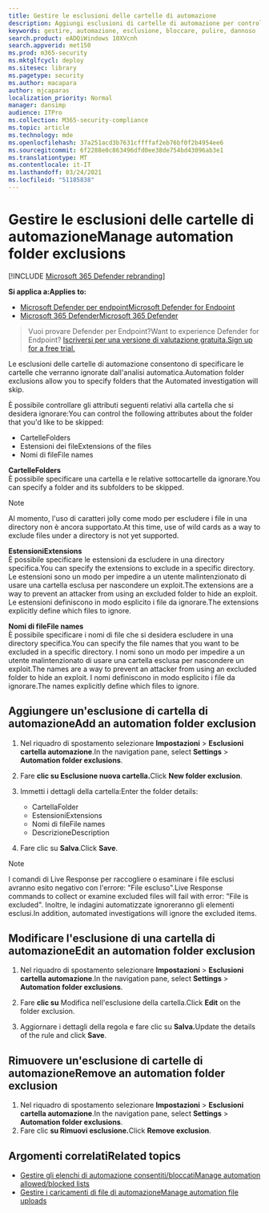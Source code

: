 ```yaml
---
title: Gestire le esclusioni delle cartelle di automazione
description: Aggiungi esclusioni di cartelle di automazione per controllare i file esclusi da un'indagine automatizzata.
keywords: gestire, automazione, esclusione, bloccare, pulire, dannoso
search.product: eADQiWindows 10XVcnh
search.appverid: met150
ms.prod: m365-security
ms.mktglfcycl: deploy
ms.sitesec: library
ms.pagetype: security
ms.author: macapara
author: mjcaparas
localization_priority: Normal
manager: dansimp
audience: ITPro
ms.collection: M365-security-compliance
ms.topic: article
ms.technology: mde
ms.openlocfilehash: 37a251acd3b7631cffffaf2eb76bf0f2b4954ee6
ms.sourcegitcommit: 6f2288e0c863496dfd0ee38de754bd43096ab3e1
ms.translationtype: MT
ms.contentlocale: it-IT
ms.lasthandoff: 03/24/2021
ms.locfileid: "51185838"
---
```

# <a name="manage-automation-folder-exclusions"></a><span data-ttu-id="60554-104">Gestire le esclusioni delle cartelle di automazione</span><span class="sxs-lookup"><span data-stu-id="60554-104">Manage automation folder exclusions</span></span> 

[!INCLUDE [Microsoft 365 Defender rebranding](../../includes/microsoft-defender.md)]


<span data-ttu-id="60554-105">**Si applica a:**</span><span class="sxs-lookup"><span data-stu-id="60554-105">**Applies to:**</span></span>
- [<span data-ttu-id="60554-106">Microsoft Defender per endpoint</span><span class="sxs-lookup"><span data-stu-id="60554-106">Microsoft Defender for Endpoint</span></span>](https://go.microsoft.com/fwlink/p/?linkid=2154037)
- [<span data-ttu-id="60554-107">Microsoft 365 Defender</span><span class="sxs-lookup"><span data-stu-id="60554-107">Microsoft 365 Defender</span></span>](https://go.microsoft.com/fwlink/?linkid=2118804)

><span data-ttu-id="60554-108">Vuoi provare Defender per Endpoint?</span><span class="sxs-lookup"><span data-stu-id="60554-108">Want to experience Defender for Endpoint?</span></span> [<span data-ttu-id="60554-109">Iscriversi per una versione di valutazione gratuita.</span><span class="sxs-lookup"><span data-stu-id="60554-109">Sign up for a free trial.</span></span>](https://www.microsoft.com/microsoft-365/windows/microsoft-defender-atp?ocid=docs-wdatp-automationexclusionfolder-abovefoldlink)

<span data-ttu-id="60554-110">Le esclusioni delle cartelle di automazione consentono di specificare le cartelle che verranno ignorate dall'analisi automatica.</span><span class="sxs-lookup"><span data-stu-id="60554-110">Automation folder exclusions allow you to specify folders that the Automated investigation will skip.</span></span> 

<span data-ttu-id="60554-111">È possibile controllare gli attributi seguenti relativi alla cartella che si desidera ignorare:</span><span class="sxs-lookup"><span data-stu-id="60554-111">You can control the following attributes about the folder that you'd like to be skipped:</span></span>
- <span data-ttu-id="60554-112">Cartelle</span><span class="sxs-lookup"><span data-stu-id="60554-112">Folders</span></span> 
- <span data-ttu-id="60554-113">Estensioni dei file</span><span class="sxs-lookup"><span data-stu-id="60554-113">Extensions of the files</span></span>
- <span data-ttu-id="60554-114">Nomi di file</span><span class="sxs-lookup"><span data-stu-id="60554-114">File names</span></span>


<span data-ttu-id="60554-115">**Cartelle**</span><span class="sxs-lookup"><span data-stu-id="60554-115">**Folders**</span></span><br>
<span data-ttu-id="60554-116">È possibile specificare una cartella e le relative sottocartelle da ignorare.</span><span class="sxs-lookup"><span data-stu-id="60554-116">You can specify a folder and its subfolders to be skipped.</span></span> 


>[!NOTE]
><span data-ttu-id="60554-117">Al momento, l'uso di caratteri jolly come modo per escludere i file in una directory non è ancora supportato.</span><span class="sxs-lookup"><span data-stu-id="60554-117">At this time, use of wild cards as a way to exclude files under a directory is not yet supported.</span></span> 


<span data-ttu-id="60554-118">**Estensioni**</span><span class="sxs-lookup"><span data-stu-id="60554-118">**Extensions**</span></span><br>
<span data-ttu-id="60554-119">È possibile specificare le estensioni da escludere in una directory specifica.</span><span class="sxs-lookup"><span data-stu-id="60554-119">You can specify the extensions to exclude in a specific directory.</span></span> <span data-ttu-id="60554-120">Le estensioni sono un modo per impedire a un utente malintenzionato di usare una cartella esclusa per nascondere un exploit.</span><span class="sxs-lookup"><span data-stu-id="60554-120">The extensions are a way to prevent an attacker from using an excluded folder to hide an exploit.</span></span> <span data-ttu-id="60554-121">Le estensioni definiscono in modo esplicito i file da ignorare.</span><span class="sxs-lookup"><span data-stu-id="60554-121">The extensions explicitly define which files to ignore.</span></span> 

<span data-ttu-id="60554-122">**Nomi di file**</span><span class="sxs-lookup"><span data-stu-id="60554-122">**File names**</span></span><br>
<span data-ttu-id="60554-123">È possibile specificare i nomi di file che si desidera escludere in una directory specifica.</span><span class="sxs-lookup"><span data-stu-id="60554-123">You can specify the file names that you want to be excluded in a specific directory.</span></span> <span data-ttu-id="60554-124">I nomi sono un modo per impedire a un utente malintenzionato di usare una cartella esclusa per nascondere un exploit.</span><span class="sxs-lookup"><span data-stu-id="60554-124">The names are a way to prevent an attacker from using an excluded folder to hide an exploit.</span></span> <span data-ttu-id="60554-125">I nomi definiscono in modo esplicito i file da ignorare.</span><span class="sxs-lookup"><span data-stu-id="60554-125">The names explicitly define which files to ignore.</span></span> 



## <a name="add-an-automation-folder-exclusion"></a><span data-ttu-id="60554-126">Aggiungere un'esclusione di cartella di automazione</span><span class="sxs-lookup"><span data-stu-id="60554-126">Add an automation folder exclusion</span></span>
1. <span data-ttu-id="60554-127">Nel riquadro di spostamento selezionare **Impostazioni**  >  **Esclusioni cartella automazione**.</span><span class="sxs-lookup"><span data-stu-id="60554-127">In the navigation pane, select **Settings** > **Automation folder exclusions**.</span></span>  

2. <span data-ttu-id="60554-128">Fare **clic su Esclusione nuova cartella.**</span><span class="sxs-lookup"><span data-stu-id="60554-128">Click **New folder exclusion**.</span></span>  

3. <span data-ttu-id="60554-129">Immetti i dettagli della cartella:</span><span class="sxs-lookup"><span data-stu-id="60554-129">Enter the folder details:</span></span>

    - <span data-ttu-id="60554-130">Cartella</span><span class="sxs-lookup"><span data-stu-id="60554-130">Folder</span></span>
    - <span data-ttu-id="60554-131">Estensioni</span><span class="sxs-lookup"><span data-stu-id="60554-131">Extensions</span></span>
    - <span data-ttu-id="60554-132">Nomi di file</span><span class="sxs-lookup"><span data-stu-id="60554-132">File names</span></span>
    - <span data-ttu-id="60554-133">Descrizione</span><span class="sxs-lookup"><span data-stu-id="60554-133">Description</span></span>
    

4. <span data-ttu-id="60554-134">Fare clic su **Salva**.</span><span class="sxs-lookup"><span data-stu-id="60554-134">Click **Save**.</span></span>

>[!NOTE]
> <span data-ttu-id="60554-135">I comandi di Live Response per raccogliere o esaminare i file esclusi avranno esito negativo con l'errore: "File escluso".</span><span class="sxs-lookup"><span data-stu-id="60554-135">Live Response commands to collect or examine excluded files will fail with error: "File is excluded".</span></span> <span data-ttu-id="60554-136">Inoltre, le indagini automatizzate ignoreranno gli elementi esclusi.</span><span class="sxs-lookup"><span data-stu-id="60554-136">In addition, automated investigations will ignore the excluded items.</span></span>

## <a name="edit-an-automation-folder-exclusion"></a><span data-ttu-id="60554-137">Modificare l'esclusione di una cartella di automazione</span><span class="sxs-lookup"><span data-stu-id="60554-137">Edit an automation folder exclusion</span></span> 
1. <span data-ttu-id="60554-138">Nel riquadro di spostamento selezionare **Impostazioni**  >  **Esclusioni cartella automazione**.</span><span class="sxs-lookup"><span data-stu-id="60554-138">In the navigation pane, select **Settings** > **Automation folder exclusions**.</span></span> 

2. <span data-ttu-id="60554-139">Fare **clic su** Modifica nell'esclusione della cartella.</span><span class="sxs-lookup"><span data-stu-id="60554-139">Click **Edit** on the folder exclusion.</span></span>  

3. <span data-ttu-id="60554-140">Aggiornare i dettagli della regola e fare clic su **Salva.**</span><span class="sxs-lookup"><span data-stu-id="60554-140">Update the details of the rule and click **Save**.</span></span>

## <a name="remove-an-automation-folder-exclusion"></a><span data-ttu-id="60554-141">Rimuovere un'esclusione di cartelle di automazione</span><span class="sxs-lookup"><span data-stu-id="60554-141">Remove an automation folder exclusion</span></span> 
1. <span data-ttu-id="60554-142">Nel riquadro di spostamento selezionare **Impostazioni**  >  **Esclusioni cartella automazione**.</span><span class="sxs-lookup"><span data-stu-id="60554-142">In the navigation pane, select **Settings** > **Automation folder exclusions**.</span></span>  
2. <span data-ttu-id="60554-143">Fare clic **su Rimuovi esclusione.**</span><span class="sxs-lookup"><span data-stu-id="60554-143">Click **Remove exclusion**.</span></span> 


## <a name="related-topics"></a><span data-ttu-id="60554-144">Argomenti correlati</span><span class="sxs-lookup"><span data-stu-id="60554-144">Related topics</span></span>
- [<span data-ttu-id="60554-145">Gestire gli elenchi di automazione consentiti/bloccati</span><span class="sxs-lookup"><span data-stu-id="60554-145">Manage automation allowed/blocked lists</span></span>](manage-indicators.md)
- [<span data-ttu-id="60554-146">Gestire i caricamenti di file di automazione</span><span class="sxs-lookup"><span data-stu-id="60554-146">Manage automation file uploads</span></span>](manage-automation-file-uploads.md)
